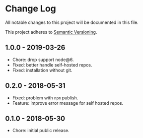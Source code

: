 # Change Log

All notable changes to this project will be documented in this file.

This project adheres to [Semantic Versioning](http://semver.org).

## 1.0.0 - 2019-03-26

- Chore: drop support node@6.
- Fixed: better handle self-hosted repos.
- Fixed: installation without git.

## 0.2.0 - 2018-05-31

- Fixed: problem with `npm` publish.
- Feature: improve error message for self hosted repos.

## 0.1.0 - 2018-05-30

- Chore: initial public release.

